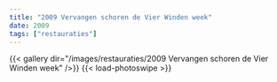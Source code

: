 ```yaml
---
title: "2009 Vervangen schoren de Vier Winden week"
date: 2009
tags: ["restauraties"]
---
```


{{< gallery dir="/images/restauraties/2009 Vervangen schoren de Vier Winden week" />}}
{{< load-photoswipe >}}